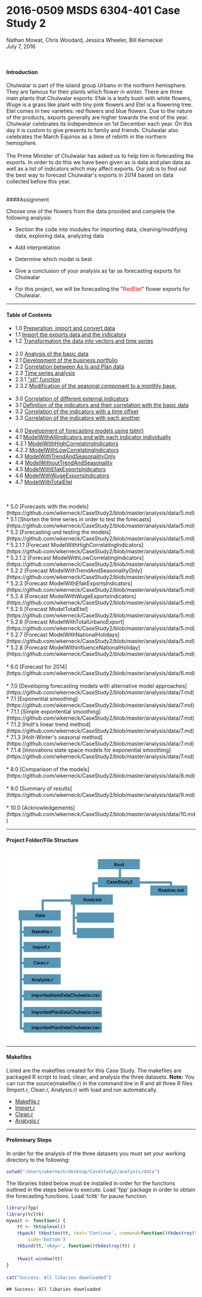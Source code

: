 # 2016-0509 MSDS 6304-401 Case Study 2
Nathan Mowat, Chris Woodard, Jessica Wheeler, Bill Kerneckel  
July 7, 2016  

<br>

#### Introduction


Chulwalar is part of the island group Urbano in the northern hemisphere. They 
are famous for their plants which flower in winter. There are three main plants
that Chulwalar exports: Efak is a leafy bush with white flowers, Wuge is a grass 
like plant with tiny pink flowers and Etel is a flowering tree. Etel comes in 
two varieties: red flowers and blue flowers. Due to the nature of the products,
exports generally are higher towards the end of the year. 
Chulwalar celebrates its independence on 1st December each year. On this day it
is custom to give presents to family and friends. Chulwalar also celebrates the 
March Equinox as a time of rebirth in the northern hemisphere. 
<br>
<br>
The Prime Minister of Chulwalar has asked us to help him in forecasting the 
exports. In order to do this we have been given as is data and plan data as well
as a list of indicators which may affect exports. Our job is to find out the best
way to forecast Chulwalar's exports in 2014 based on data collected before this year.
<br>
<br>

####Assignment

Choose one of the flowers from the data provided and complete the following analysis:

- Section the code into modules for importing data, cleaning/modifying data, exploring data, analyzing data

- Add interpretation

- Determine which model is best

- Give a conclusion of your analysis as far as forecasting exports for Chulwalar

- For this project, we will be forecasting the "<font color="red">RedEtel</font>" flower exports for Chulwalar. 

****************************

#### Table of Contents

* 1.0   [Preperation, import and convert data](https://github.com/wkerneck/CaseStudy2/blob/master/analysis/data/1.md#id-section1)
* 1.1   [Import the exports data and the indicators](https://github.com/wkerneck/CaseStudy2/blob/master/analysis/data/1.md#id-section1.1)
* 1.2   [Transformation the data into vectors and time series](https://github.com/wkerneck/CaseStudy2/blob/master/analysis/data/1.md#id-section1.2)
<br><br>
* 2.0   [Analysis of the basic data](https://github.com/wkerneck/CaseStudy2/blob/master/analysis/data/2.md#id-section2.0) 
* 2.1   [Development of the business portfolio](https://github.com/wkerneck/CaseStudy2/blob/master/analysis/data/2.md#id-section2.1)
* 2.2   [Correlation between As Is and Plan data](https://github.com/wkerneck/CaseStudy2/blob/master/analysis/data/2.md#id-section2.2)
* 2.3   [Time series analysis](https://github.com/wkerneck/CaseStudy2/blob/master/analysis/data/2.md#id-section2.3)
* 2.3.1 ["stl" function](https://github.com/wkerneck/CaseStudy2/blob/master/analysis/data/2.md#id-section2.3.1)
* 2.3.2 [Modification of the seasonal componant to a monthly base.](https://github.com/wkerneck/CaseStudy2/blob/master/analysis/data/2.md#id-section2.3.2)
<br><br>
* 3.0   [Correlation of different external indicators](https://github.com/wkerneck/CaseStudy2/blob/master/analysis/data/3.md#id-section3)
* 3.1   [Definition of the indicators and their correlation with the basic data](https://github.com/wkerneck/CaseStudy2/blob/master/analysis/data/3.md#id-section3.1)
* 3.2   [Correlation of the indicators with a time offset](https://github.com/wkerneck/CaseStudy2/blob/master/analysis/data/3.md#id-section3.2)
* 3.3   [Correlation of the indicators with each another](https://github.com/wkerneck/CaseStudy2/blob/master/analysis/data/3.md#id-section3.3)
<br><br>
* 4.0   [Development of forecasting models using tslm()](https://github.com/wkerneck/CaseStudy2/blob/master/analysis/data/4.md#id-section4)
* 4.1   [ModelWithAlllIndicators and with each indicator individually](https://github.com/wkerneck/CaseStudy2/blob/master/analysis/data/4.md#id-section4.1)
* 4.2.1 [ModelWithHighCorrelatingIndicators](https://github.com/wkerneck/CaseStudy2/blob/master/analysis/data/4.md#id-section4.2.1)      
* 4.2.2 [ModelWithLowCorrelatingIndicators](https://github.com/wkerneck/CaseStudy2/blob/master/analysis/data/4.md#id-section4.2.2)                
* 4.3   [ModelWithTrendAndSeasonalityOnly](https://github.com/wkerneck/CaseStudy2/blob/master/analysis/data/4.md)  
* 4.4   [ModelWithoutTrendAndSeasonality](https://github.com/wkerneck/CaseStudy2/blob/master/analysis/data/4.md)
* 4.5   [ModelWithEfakExportsIndicators](https://github.com/wkerneck/CaseStudy2/blob/master/analysis/data/4.md)
* 4.6   [ModelWithWugeExportsIndicators](https://github.com/wkerneck/CaseStudy2/blob/master/analysis/data/4.md)
* 4.7   [ModelWithTotalEtel](https://github.com/wkerneck/CaseStudy2/blob/master/analysis/data/4.md)
<br>
<br>
* 5.0     [Forecasts with the models](https://github.com/wkerneck/CaseStudy2/blob/master/analysis/data/5.md)
* 5.1     [Shorten the time series in order to test the forecasts](https://github.com/wkerneck/CaseStudy2/blob/master/analysis/data/5.md)
* 5.2     [Forecasting und testing the models](https://github.com/wkerneck/CaseStudy2/blob/master/analysis/data/5.md)
* 5.2.1.1 [Forecast ModelWithHighCorrelatingIndicators](https://github.com/wkerneck/CaseStudy2/blob/master/analysis/data/5.md)
* 5.2.1.2 [Forecast ModelWithLowCorrelatingIndicators](https://github.com/wkerneck/CaseStudy2/blob/master/analysis/data/5.md)
* 5.2.2   [Forecast ModelWithTrendAndSeasonalityOnly](https://github.com/wkerneck/CaseStudy2/blob/master/analysis/data/5.md)
* 5.2.3   [Forecast ModelWithEfakExportsIndicators](https://github.com/wkerneck/CaseStudy2/blob/master/analysis/data/5.md)
* 5.2.4   [Forecast ModelWithWugeExportsIndicators](https://github.com/wkerneck/CaseStudy2/blob/master/analysis/data/5.md)
* 5.2.5   [Forecast ModelTotalEtel](https://github.com/wkerneck/CaseStudy2/blob/master/analysis/data/5.md)
* 5.2.6   [Forecast ModelWithTotalUrbanoExport](https://github.com/wkerneck/CaseStudy2/blob/master/analysis/data/5.md)
* 5.2.7   [Forecast ModelWithNationalHolidays](https://github.com/wkerneck/CaseStudy2/blob/master/analysis/data/5.md)
* 5.2.8   [Forecast ModelWithInfluenceNationalHoliday](https://github.com/wkerneck/CaseStudy2/blob/master/analysis/data/5.md)
<br>
<br>
* 6.0     [Forecast for 2014](https://github.com/wkerneck/CaseStudy2/blob/master/analysis/data/6.md)
<br>
<br>
* 7.0     [Developing forecasting models with alternative model approaches](https://github.com/wkerneck/CaseStudy2/blob/master/analysis/data/7.md)
* 7.1     [Exponential smoothing](https://github.com/wkerneck/CaseStudy2/blob/master/analysis/data/7.md)
* 7.1.1   [Simple expontential smoothing](https://github.com/wkerneck/CaseStudy2/blob/master/analysis/data/7.md)
* 7.1.2   [Holt's linear trend method](https://github.com/wkerneck/CaseStudy2/blob/master/analysis/data/7.md)
* 7.1.3   [Holt-Winter's seasonal method](https://github.com/wkerneck/CaseStudy2/blob/master/analysis/data/7.md)
* 7.1.4   [Innovations state space models for exponential smoothing](https://github.com/wkerneck/CaseStudy2/blob/master/analysis/data/7.md)
<br>
<br>
* 8.0     [Comparison of the models](https://github.com/wkerneck/CaseStudy2/blob/master/analysis/data/8.md)
<br>
<br>
* 9.0     [Summary of results](https://github.com/wkerneck/CaseStudy2/blob/master/analysis/data/9.md)
<br>
<br>
* 10.0    [Acknowledgements](https://github.com/wkerneck/CaseStudy2/blob/master/analysis/data/10.md)

****************************

#### Project Folder/File Structure

![Case Study 2 - Project Folder Sturcture](images/projectfolderstructure.png)




****************************

#### Makefiles

Listed are the makefiles created for this Case Study. The makefiles are packaged R script to load, clean, and analysis the three datasets. <strong>Note:</strong> You can run the source(makefile.r) in the command line in R and all three R files (Import.r, Clean.r, Analysis.r) with load and run automatically. 

- [Makefile.r](https://github.com/wkerneck/CaseStudy2/blob/master/analysis/data/makefile.r)
- [Import.r](https://github.com/wkerneck/CaseStudy2/blob/master/analysis/data/import.r)
- [Clean.r](https://github.com/wkerneck/CaseStudy2/blob/master/analysis/data/clean.r)
- [Analysis.r](https://github.com/wkerneck/CaseStudy2/blob/master/analysis/data/analysis.r)

****************************

#### Preliminary Steps

In order for the analysis of the three datasets you must set your working directory to the following:


```r
setwd("/Users/wkerneck/desktop/CaseStudy2/analysis/data")
```

The libraries listed below must be installed in order for the functions outlined in the steps below to execute. Load 'fpp' package in order to obtain the forecasting functions. Load 'tcltk' for pause function.


```r
library(fpp)
library(tcltk)
mywait <- function() {
    tt <- tktoplevel()
    tkpack( tkbutton(tt, text='Continue', command=function()tkdestroy(tt)),
        side='bottom')
    tkbind(tt,'<Key>', function()tkdestroy(tt) )

    tkwait.window(tt)
}

cat("Success: All libaries downloaded")
```

```
## Success: All libaries downloaded
```


